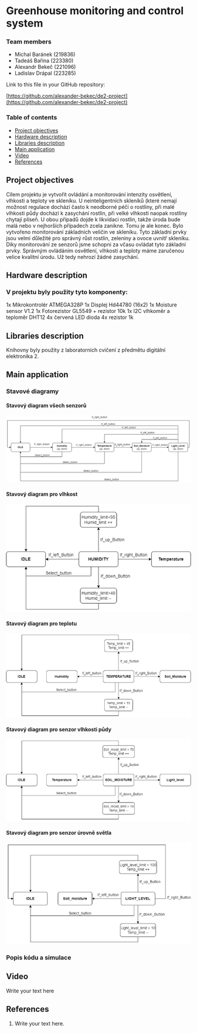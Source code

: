 # Greenhouse monitoring and control system

### Team members

* Michal Baránek (219836)
* Tadeáš Bařina (223380)
* Alexandr Bekeč (221096)
* Ladislav Drápal (223285)

Link to this file in your GitHub repository:

[https://github.com/alexander-bekec/de2-project](https://github.com/alexander-bekec/de2-project)

### Table of contents

* [Project objectives](#objectives)
* [Hardware description](#hardware)
* [Libraries description](#libs)
* [Main application](#main)
* [Video](#video)
* [References](#references)

<a name="objectives"></a>

## Project objectives

Cílem projektu je vytvořit ovládání a monitorování intenzity osvětlení, vlhkosti a teploty ve skleníku. U neinteligentních skleníků (které nemají možnost regulace dochází často k neodborné péči o rostliny, při malé vlhkosti půdy dochází k zasychání rostlin, při velké vlhkosti naopak rostliny chytají plíseň. U obou případů dojde k likvidaci rostlin, takže úroda bude malá nebo v nejhorších případech zcela zanikne. Tomu je ale konec. Bylo vytvořeno monitorování základních veličin ve skleníku. Tyto základní prvky jsou velmi důležité pro správný růst rostlin, zeleniny a ovoce uvnitř skleníku. Díky monitorování ze senzorů jsme schopni za včasu ovládat tyto základní prvky. Správným ovládáním osvětlení, vlhkosti a teploty máme zaručenou velice kvalitní úrodu. Už tedy nehrozí žádné zasychání.

<a name="hardware"></a>

## Hardware description

### V projektu byly použity tyto komponenty:
1x Mikrokontrolér ATMEGA328P
1x Displej Hd44780 (16x2)
1x Moisture sensor V1.2
1x Fotorezistor GL5549 + rezistor 10k
1x I2C vlhkoměr a teploměr DHT12
4x červená LED dioda
4x rezistor 1k

<a name="libs"></a>

## Libraries description

Knihovny byly použity z laboratorních cvičení z předmětu digitální elektronika 2.

<a name="main"></a>

## Main application

### Stavové diagramy

#### Stavový diagram všech senzorů
![all](Image/Statediagram_komplet.png)

#### Stavový diagram pro vlhkost
![Humidity](Image/Humidity2.png)

#### Stavový diagram pro teplotu
![main](Image/Temperature2.png)

#### Stavový diagram pro senzor vlhkosti půdy
![main](Image/Soil_moist2.png)

#### Stavový diagram pro senzor úrovně světla
![main](Image/Light_level2.png)


### Popis kódu a simulace

<a name="video"></a>

## Video

Write your text here

<a name="references"></a>

## References

1. Write your text here.